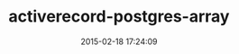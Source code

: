 ---
layout: post
title:  "activerecord-postgres-array"
repo:   "tlconnor/activerecord-postgres-array"
date:   2015-02-18 17:24:09
gemurl: https://github.com/tlconnor/activerecord-postgres-array
---